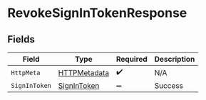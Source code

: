 # RevokeSignInTokenResponse


## Fields

| Field                                                   | Type                                                    | Required                                                | Description                                             |
| ------------------------------------------------------- | ------------------------------------------------------- | ------------------------------------------------------- | ------------------------------------------------------- |
| `HttpMeta`                                              | [HTTPMetadata](../../Models/Components/HTTPMetadata.md) | :heavy_check_mark:                                      | N/A                                                     |
| `SignInToken`                                           | [SignInToken](../../Models/Components/SignInToken.md)   | :heavy_minus_sign:                                      | Success                                                 |